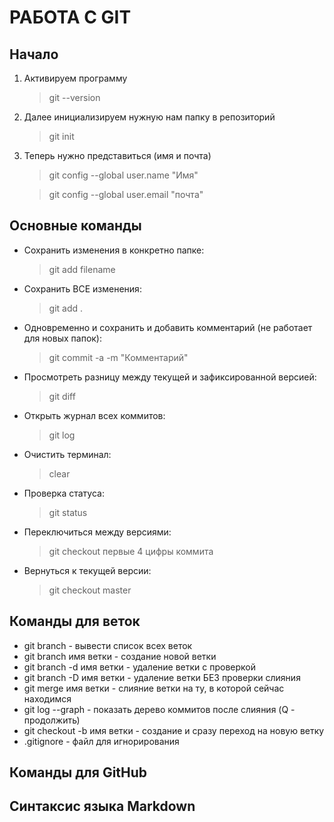 # РАБОТА С GIT

## Начало

1. Активируем программу
    >git --version
2. Далее инициализируем нужную нам папку в репозиторий
    >git init
3. Теперь нужно представиться (имя и почта)
    >git config --global user.name "Имя"

    >git config --global user.email "почта"

## Основные команды

* Сохранить изменения в конкретно папке:
    >git add filename
* Сохранить ВСЕ изменения:
    >git add .
* Одновременно и сохранить и добавить комментарий (не работает для новых папок):
    >git commit -a -m "Комментарий"
* Просмотреть разницу между текущей и зафиксированной версией:
    >git diff
* Открыть журнал всех коммитов:
    >git log
* Очистить терминал:
    >clear
* Проверка статуса:
    >git status
* Переключиться между версиями:
    >git checkout первые 4 цифры коммита
* Вернуться к текущей версии:
    >git checkout master

## Команды для веток

- git branch - вывести список всех веток
- git branch имя ветки - создание новой ветки
- git branch -d имя ветки - удаление ветки с проверкой
- git branch -D имя ветки - удаление ветки БЕЗ проверки слияния
- git merge имя ветки - слияние ветки на ту, в которой сейчас находимся
- git log --graph - показать дерево коммитов после слияния (Q - продолжить)
- git checkout -b имя ветки - создание и сразу переход на новую ветку
- .gitignore - файл для игнорирования

## Команды для GitHub

## Синтаксис языка Markdown
